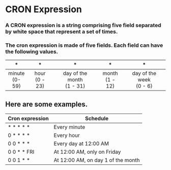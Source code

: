 # CRON Expression

### A CRON expression is a string comprising five field separated by white space that represent a set of times.

### The cron expression is made of five fields. Each field can have the following values.

| \* | \* | \* | \* | \* |
|:---:|:---:|:---:|:---:|:---:|
|minute</br>(0-59)|hour</br>(0 - 23)|day of the month</br>(1 - 31)|month</br>(1 - 12)|day of the week</br>(0 - 6) |


## Here are some examples.

| Cron expression | Schedule |
|---|---|
| * * * * *	 | Every minute
| 0 * * * *	 | Every hour
| 0 0 * * *	 | Every day at 12:00 AM
| 0 0 * * FRI| At 12:00 AM, only on Friday
| 0 0 1 * *	 | At 12:00 AM, on day 1 of the month
